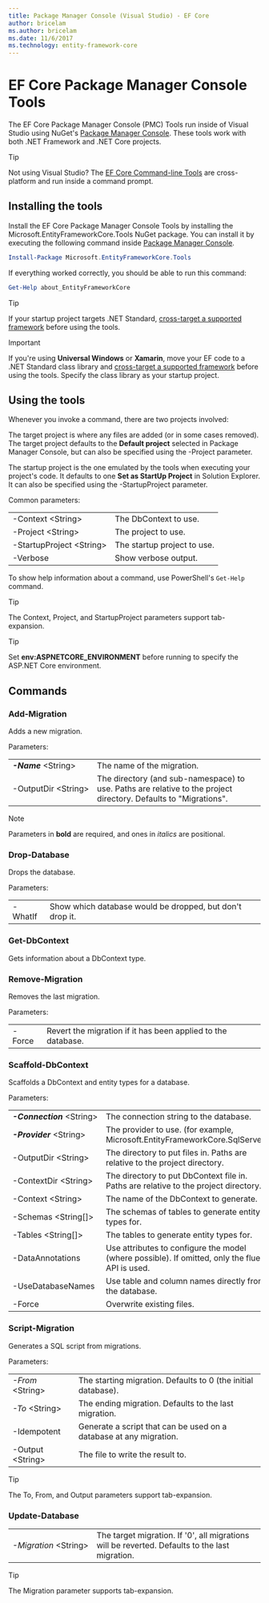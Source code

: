 ```yaml
---
title: Package Manager Console (Visual Studio) - EF Core
author: bricelam
ms.author: bricelam
ms.date: 11/6/2017
ms.technology: entity-framework-core
---
```

EF Core Package Manager Console Tools
=====================================
The EF Core Package Manager Console (PMC) Tools run inside of Visual Studio using NuGet's [Package Manager Console][2].
These tools work with both .NET Framework and .NET Core projects.

> [!TIP]
> Not using Visual Studio? The [EF Core Command-line Tools][1] are cross-platform and run inside a command prompt.

Installing the tools
--------------------
Install the EF Core Package Manager Console Tools by installing the Microsoft.EntityFrameworkCore.Tools NuGet package.
You can install it by executing the following command inside [Package Manager Console][2].

``` powershell
Install-Package Microsoft.EntityFrameworkCore.Tools
```

If everything worked correctly, you should be able to run this command:

``` powershell
Get-Help about_EntityFrameworkCore
```
> [!TIP]
> If your startup project targets .NET Standard, [cross-target a supported framework][3] before using the tools.

> [!IMPORTANT]
> If you're using **Universal Windows** or **Xamarin**, move your EF code to a .NET Standard class library and
> [cross-target a supported framework][3] before using the tools. Specify the class library as your startup project.

Using the tools
---------------
Whenever you invoke a command, there are two projects involved:

The target project is where any files are added (or in some cases removed). The target project defaults to the
**Default project** selected in Package Manager Console, but can also be specified using the -Project parameter.

The startup project is the one emulated by the tools when executing your project's code. It defaults to one
**Set as StartUp Project** in Solution Explorer. It can also be specified using the -StartupProject parameter.

Common parameters:

|                           |                             |
|:--------------------------|:----------------------------|
| -Context \<String>        | The DbContext to use.       |
| -Project \<String>        | The project to use.         |
| -StartupProject \<String> | The startup project to use. |
| -Verbose                  | Show verbose output.        |

To show help information about a command, use PowerShell's `Get-Help` command.

> [!TIP]
> The Context, Project, and StartupProject parameters support tab-expansion.

> [!TIP]
> Set **env:ASPNETCORE_ENVIRONMENT** before running to specify the ASP.NET Core environment.

Commands
--------

### Add-Migration

Adds a new migration.

Parameters:

|                                   |                                                                                                                  |
|:----------------------------------|:-----------------------------------------------------------------------------------------------------------------|
| ***-Name*** \<String>             | The name of the migration.                                                                                       |
| <nobr>-OutputDir \<String></nobr> | The directory (and sub-namespace) to use. Paths are relative to the project directory. Defaults to "Migrations". |

> [!NOTE]
> Parameters in **bold** are required, and ones in *italics* are positional.

### Drop-Database

Drops the database.

Parameters:

|         |                                                          |
|:--------|:---------------------------------------------------------|
| -WhatIf | Show which database would be dropped, but don't drop it. |

### Get-DbContext

Gets information about a DbContext type.

### Remove-Migration

Removes the last migration.

Parameters:

|        |                                                              |
|:-------|:-------------------------------------------------------------|
| -Force | Revert the migration if it has been applied to the database. |

### Scaffold-DbContext

Scaffolds a DbContext and entity types for a database.

Parameters:

|                                          |                                                                                                  |
|:-----------------------------------------|:-------------------------------------------------------------------------------------------------|
| <nobr>***-Connection*** \<String></nobr> | The connection string to the database.                                                           |
| ***-Provider*** \<String>                | The provider to use. (for example, Microsoft.EntityFrameworkCore.SqlServer)                      |
| -OutputDir \<String>                     | The directory to put files in. Paths are relative to the project directory.                      |
| -ContextDir \<String>                    | The directory to put DbContext file in. Paths are relative to the project directory.             |
| -Context \<String>                       | The name of the DbContext to generate.                                                           |
| -Schemas \<String[]>                     | The schemas of tables to generate entity types for.                                              |
| -Tables \<String[]>                      | The tables to generate entity types for.                                                         |
| -DataAnnotations                         | Use attributes to configure the model (where possible). If omitted, only the fluent API is used. |
| -UseDatabaseNames                        | Use table and column names directly from the database.                                           |
| -Force                                   | Overwrite existing files.                                                                        |

### Script-Migration

Generates a SQL script from migrations.

Parameters:

|                   |                                                                    |
|:------------------|:-------------------------------------------------------------------|
| *-From* \<String> | The starting migration. Defaults to 0 (the initial database).      |
| *-To* \<String>   | The ending migration. Defaults to the last migration.              |
| -Idempotent       | Generate a script that can be used on a database at any migration. |
| -Output \<String> | The file to write the result to.                                   |

> [!TIP]
> The To, From, and Output parameters support tab-expansion.

### Update-Database

|                                     |                                                                                                |
|:------------------------------------|:-----------------------------------------------------------------------------------------------|
| <nobr>*-Migration* \<String></nobr> | The target migration. If '0', all migrations will be reverted. Defaults to the last migration. |

> [!TIP]
> The Migration parameter supports tab-expansion.


  [1]: dotnet.md
  [2]: https://docs.microsoft.com/nuget/tools/package-manager-console
  [3]: index.md#frameworks
